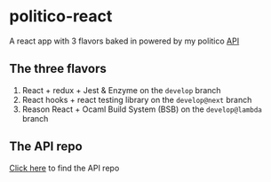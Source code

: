 # politico-react
A react app with 3 flavors baked in powered by my politico [API](https://github.com/Tevinthuku/Politico)

## The three flavors

1. React + redux + Jest & Enzyme on the `develop` branch
2. React hooks + react testing library on the `develop@next` branch
3. Reason React + Ocaml Build System (BSB) on the `develop@lambda` branch

## The API repo

[Click here](https://github.com/Tevinthuku/Politico) to find the API repo
